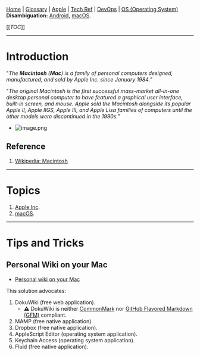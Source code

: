 [Home](/Slalom-LLC/Slalom-Consulting) | [Glossary](/Glossary) | [Apple](/Tech-Ref/Apple-Inc) | [Tech Ref](/Tech-Ref) | [DevOps](/Tech-Ref/Software-Development/DevOps-\(Development-and-IT-Operations\)) | [OS (Operating System)](/Tech-Ref/OS-\(Operating-System\))
**Disambiguation:** [Android](/Tech-Ref/Google/Android), [macOS](/Tech-Ref/Apple-Inc/Mac-\(Macintosh\)/macOS).

[[_TOC_]]

---
# Introduction
"_The ***Macintosh*** (***Mac***) is a family of personal computers designed, manufactured, and sold by Apple Inc. since January 1984._"

"_The original Macintosh is the first successful mass-market all-in-one desktop personal computer to have featured a graphical user interface, built-in screen, and mouse. Apple sold the Macintosh alongside its popular Apple II, Apple IIGS, Apple III, and Apple Lisa families of computers until the other models were discontinued in the 1990s._"
- ![image.png](/.attachments/image-b6481f47-f278-4c0d-b738-80c99cd34d3b.png)

## Reference
1. [Wikipedia: Macintosh](https://en.wikipedia.org/wiki/Macintosh)

---
# Topics
1. [Apple Inc](/Tech-Ref/Apple-Inc).
1. [macOS](/Tech-Ref/Apple-Inc/Mac-\(Macintosh\)/macOS).

---
# Tips and Tricks

## Personal Wiki on your Mac
- [Personal wiki on your Mac](https://metadata.mx/personal-wiki/)

This solution advocates:
1. DokuWiki (free web application).
   - :warning: DokuWiki is neither [CommonMark](/Tech-Ref/Software-Development/Markup-Language/Markdown/CommonMark) nor [GitHub Flavored Markdown (GFM)](/Tech-Ref/Software-Development/Markup-Language/Markdown/GFM-\(GitHub-Flavored-Markdown\)) compliant. 
1. MAMP (free native application).
1. Dropbox (free native application).
1. AppleScript Editor  (operating system application).
1. Keychain Access (operating system application).
1. Fluid (free native application).
